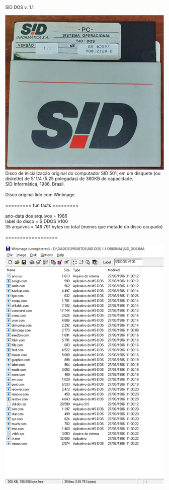 SID DOS v. 1.1 </br>
</br>
![Capa do disco](20250127_161401.jpg)
Disco de inicialização original do computador SID 501, em um disquete (ou diskette) de 5"1/4 (5.25 polegadas) de 360KB de capacidade.</br>
SID Informática, 1986, Brasil.</br>
</br>
Disco original lido com WinImage.</br>
</br>
========= fun facts =========</br>
</br>
ano-data dos arquivos = 1986</br>
label do disco = S!DDOS V100</br>
35 arquivos = 149.791 bytes no total (menos que metade do disco ocupado)</br>
</br>
==================</br>
</br>
![Lista de Arquivos](lista%20arquivos%20disco.PNG)
</br>



